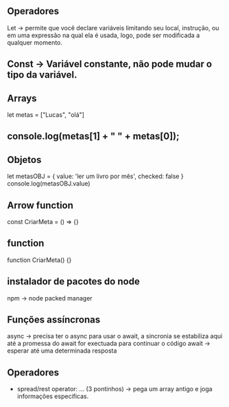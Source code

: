 ## Operadores
Let -> permite que você declare variáveis limitando seu local, instrução,
ou em uma expressão na qual ela é usada, logo, pode ser modificada a qualquer momento.

Const -> Variável constante, não pode mudar o tipo da variável.
------------------------------------------------------------------------
## Arrays
let metas = ["Lucas", "olá"]

console.log(metas[1] + " " + metas[0]);
------------------------------------------------------------------------
## Objetos

let metasOBJ = {
    value: 'ler um livro por mês',
    checked: false
}
console.log(metasOBJ.value)

## Arrow function
const CriarMeta = () => {}

## function
function CriarMeta() {}

## instalador de pacotes do node
npm -> node packed manager

## Funções assíncronas 
async -> precisa ter o async para usar o await, a sincronia se estabiliza aqui até a promessa do await for exectuada para continuar o código
await -> esperar até uma determinada resposta

## Operadores

- spread/rest operator: ... (3 pontinhos) -> pega um array antigo e joga informações especificas.
